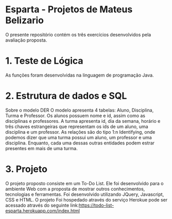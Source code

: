 # Esparta - Projetos de Mateus Belizario
O presente repositório contém os três exercícios desenvolvidos pela avaliação proposta.

# 1. Teste de Lógica 

As funções foram desenvolvidas na linguagem de programação Java.

# 2. Estrutura de dados e SQL

Sobre o modelo DER 
O modelo apresenta 4 tabelas: Aluno, Disciplina, Turma e Professor. Os alunos possuem nome e id, assim como as disciplinas e professores. 
A turma apresenta id, dia da semana, horário e três chaves estrangeiras que representam os ids de um aluno, uma disciplina e um professor.
As relações são do tipo 1:n Identifying, onde podemos dizer que uma turma possui um aluno, um professor e uma disciplina. Enquanto, cada uma dessas outras entidades podem estrar presentes em mais de uma turma.

# 3. Projeto

O projeto proposto consiste em um To-Do List. Ele foi desenvolvido para o ambiente Web com  a proposta de mostrar outros conhecimentos, tecnologias e ferramentas. Foi desenvolvido utilizando JQuery, Javascript, CSS e HTML. O projeto Foi hospedado através do serviço Herokue pode ser acessado através do seguinte link:https://todo-list-esparta.herokuapp.com/index.html
